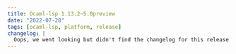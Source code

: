```yaml
---
title: Ocaml-lsp 1.13.2~5.0preview
date: "2022-07-28"
tags: [ocaml-lsp, platform, release]
changelog: |
  Oops, we went looking but didn't find the changelog for this release 🙈
---
```

